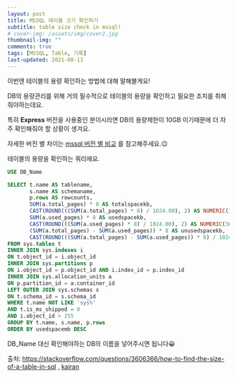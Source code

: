 ```yaml
---
layout: post
title: MSSQL 테이블 크기 확인하기
subtitle: table size check in mssql!
# cover-img: /assets/img/cover2.jpg
thumbnail-img: ""
comments: true
tags: [MSSQL, Table, 기록]
last-updated: 2021-08-13
---
```


이번엔 테이블의 용량 확인하는 방법에 대해 말해볼게요!

DB의 용량관리를 위해 거의 필수적으로 테이블의 용량을 확인하고 필요한 조치를 취해줘야하는데요.

특히 **Express**
버전을 사용중인 분이시라면 DB의 용량제한이 10GB 이기때문에 더 자주 확인해줘야 할 상황이 생겨요.

자세한 버전 별 차이는 [mssql 버전 별 비교](https://docs.microsoft.com/ko-kr/sql/sql-server/editions-and-components-of-sql-server-version-15?view=sql-server-ver15)
를 참고해주세요.😉

테이블의 용량을 확인하는 쿼리에요.

```sql
USE DB_Name

SELECT t.name AS tablename,
	   s.name AS schemaname,
	   p.rows AS rowcounts,
	   SUM(a.total_pages) * 8 AS totalspacekb,
	   CAST(ROUND(((SUM(a.total_pages) * 8) / 1024.00), 2) AS NUMERIC(36, 2)) AS totalspacemb,
	   SUM(a.used_pages) * 8 AS usedspacekb, 
	   CAST(ROUND(((SUM(a.used_pages) * 8) / 1024.00), 2) AS NUMERIC(36, 2)) AS usedspacemb,
	   (SUM(a.total_pages) - SUM(a.used_pages)) * 8 AS unusedspacekb,
	   CAST(ROUND(((SUM(a.total_pages) - SUM(a.used_pages)) * 8) / 1024.00, 2) AS NUMERIC(36, 2)) AS unusedspacemb  
FROM sys.tables t
INNER JOIN sys.indexes i 
ON t.object_id = i.object_id
INNER JOIN sys.partitions p 
ON i.object_id = p.object_id AND i.index_id = p.index_id
INNER JOIN sys.allocation_units a 
ON p.partition_id = a.container_id  
LEFT OUTER JOIN sys.schemas s 
ON t.schema_id = s.schema_id  
WHERE t.name NOT LIKE 'sys%'
AND t.is_ms_shipped = 0 
AND i.object_id > 255
GROUP BY t.name, s.name, p.rows
ORDER BY usedspacemb DESC
```

DB_Name 대신 확인해야하는 DB의 이름을 넣어주시면 됩니다😀

출처: <https://stackoverflow.com/questions/3606366/how-to-find-the-size-of-a-table-in-sql>
, [kairan](https://stackoverflow.com/users/1342249/kairan)
